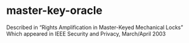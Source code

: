 # master-key-oracle

Described in “Rights Amplification in Master-Keyed Mechanical Locks”
Which appeared in IEEE Security and Privacy, March/April 2003
